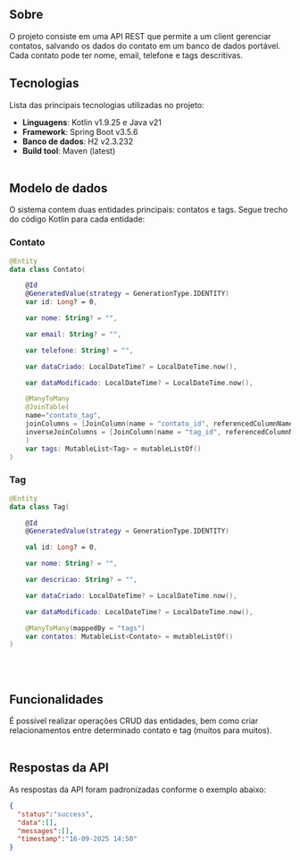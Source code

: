 ## Sobre
O projeto consiste em uma API REST que permite a um client gerenciar contatos, salvando os dados do contato em um banco de dados portável. Cada contato pode ter nome, email, telefone e tags descritivas.

## Tecnologias
Lista das principais tecnologias utilizadas no projeto:
- **Linguagens**: Kotlin v1.9.25 e Java v21
- **Framework**: Spring Boot v3.5.6
- **Banco de dados**: H2 v2.3.232
- **Build tool**: Maven (latest)
<br><br>

## Modelo de dados
O sistema contem duas entidades principais: contatos e tags. Segue trecho do código Kotlin para cada entidade:

### Contato
```kotlin
@Entity
data class Contato(

    @Id
    @GeneratedValue(strategy = GenerationType.IDENTITY)
    var id: Long? = 0,

    var nome: String? = "",

    var email: String? = "",

    var telefone: String? = "",

    var dataCriado: LocalDateTime? = LocalDateTime.now(),

    var dataModificado: LocalDateTime? = LocalDateTime.now(),

    @ManyToMany
    @JoinTable(
    name="contato_tag",
    joinColumns = [JoinColumn(name = "contato_id", referencedColumnName = "id")],
    inverseJoinColumns = [JoinColumn(name = "tag_id", referencedColumnName = "id")]
    )
    var tags: MutableList<Tag> = mutableListOf()
)
```

### Tag
```kotlin
@Entity
data class Tag(

    @Id
    @GeneratedValue(strategy = GenerationType.IDENTITY)

    val id: Long? = 0,

    var nome: String? = "",

    var descricao: String? = "",

    var dataCriado: LocalDateTime? = LocalDateTime.now(),

    var dataModificado: LocalDateTime? = LocalDateTime.now(),

    @ManyToMany(mappedBy = "tags")
    var contatos: MutableList<Contato> = mutableListOf()
)
```
<br><br>

## Funcionalidades
É possível realizar operações CRUD das entidades, bem como criar relacionamentos entre determinado contato e tag (muitos para muitos).
<br><br>

## Respostas da API
As respostas da API foram padronizadas conforme o exemplo abaixo:

```json
{
  "status":"success",
  "data":[],
  "messages":[],
  "timestamp":"16-09-2025 14:50"
}
```
